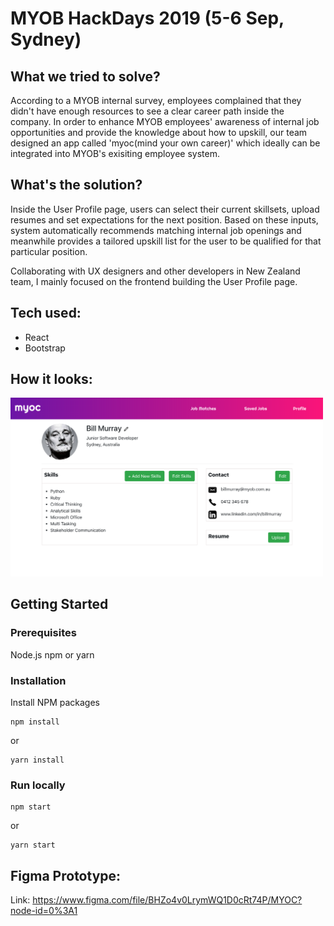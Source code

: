# MYOB HackDays 2019 (5-6 Sep, Sydney)

## What we tried to solve?
According to a MYOB internal survey, employees complained that they didn't have enough resources to see a clear career path inside the company. In order to enhance MYOB employees' awareness of internal job opportunities and provide the knowledge about how to upskill, our team designed an app called 'myoc(mind your own career)' which ideally can be integrated into MYOB's exisiting employee system.

## What's the solution?
Inside the User Profile page, users can select their current skillsets, upload resumes and set expectations for the next position. Based on these inputs, system automatically recommends matching internal job openings and meanwhile provides a tailored upskill list for the user to be qualified for that particular position.

Collaborating with UX designers and other developers in New Zealand team, I mainly focused on the frontend building the User Profile page.

## Tech used:
* React
* Bootstrap

## How it looks:
<div style={border: 'solid 1px black'}>
<img alt="profile page" src="./src/images/ScreenShotProfile.png" width="500px">
<div>

## Getting Started
### Prerequisites
Node.js npm or yarn

### Installation
Install NPM packages

```
npm install
```
or
```
yarn install
```

### Run locally
```
npm start
```
or
```
yarn start
```
## Figma Prototype:
Link: https://www.figma.com/file/BHZo4v0LrymWQ1D0cRt74P/MYOC?node-id=0%3A1
